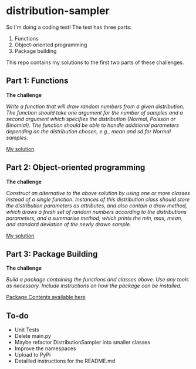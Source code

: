 # distribution-sampler

So I'm doing a coding test! The test has three parts:

1. Functions
2. Object-oriented programming
3. Package building

This repo contains my solutions to the first two parts of these challenges.

## Part 1: Functions

**The challenge**  

*Write a function that will draw random numbers from a given distribution. The function should take one argument for the number of samples and a second argument which specifies the distribution (Normal, Poisson or Binomial). The function should be able to handle additional parameters depending on the distribution chosen, e.g., mean and sd for Normal samples.*

[My solution](http://nbviewer.jupyter.org/github/Tommo565/distribution-sampler/blob/master/1.%20Programming%20-%20Functions.ipynb)

## Part 2: Object-oriented programming

**The challenge**

*Construct an alternative to the above solution by using one or more classes instead of a single function.
Instances of this distribution class should store the distribution parameters as attributes, and also contain a draw method, which draws a fresh set of random numbers according to the distributions parameters, and a summarise method, which prints the min, max, mean, and standard deviation of the newly drawn sample.*

[My solution](http://nbviewer.jupyter.org/github/tommo565/distribution-sampler/blob/master/2.%20Programming%20-%20OOP.ipynb)

## Part 3: Package Building

**The challenge** 

*Build a package containing the functions and classes above. Use any tools as necessary. Include instructions on how the package can be installed.*

[Package Contents available here](https://github.com/Tommo565/distribution-sampler/tree/master/toms_dist_sampler) 


## To-do

* Unit Tests
* Delete main.py
* Maybe refactor DistributionSampler into smaller classes
* Improve the namespaces
* Upload to PyPi
* Detailled instructions for the README.md
